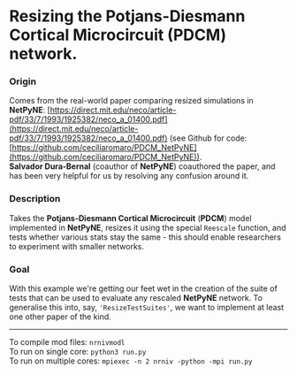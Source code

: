 
# Resizing the Potjans-Diesmann Cortical Microcircuit (PDCM) network.

### Origin
Comes from the real-world paper comparing resized simulations in **NetPyNE**: [https://direct.mit.edu/neco/article-pdf/33/7/1993/1925382/neco_a_01400.pdf](https://direct.mit.edu/neco/article-pdf/33/7/1993/1925382/neco_a_01400.pdf) (see Github for code: [https://github.com/ceciliaromaro/PDCM_NetPyNE](https://github.com/ceciliaromaro/PDCM_NetPyNE)).  
**Salvador Dura-Bernal** (coauthor of **NetPyNE**) coauthored the paper, and has been very helpful for us by resolving any confusion around it.

### Description

Takes the **Potjans-Diesmann Cortical Microcircuit** (**PDCM**) model implemented in **NetPyNE**, resizes it using the special `Reescale` function, and tests whether various stats stay the same - this should enable researchers to experiment with smaller networks.

### Goal
With this example we're getting our feet wet in the creation of the suite of tests that can be used to evaluate any rescaled **NetPyNE** network.
To generalise this into, say, `'ResizeTestSuites'`, we want to implement at least one other paper of the kind.

___

To compile mod files: `nrnivmodl`  
To run on single core: `python3 run.py`  
To run on multiple cores: `mpiexec -n 2 nrniv -python -mpi run.py`
